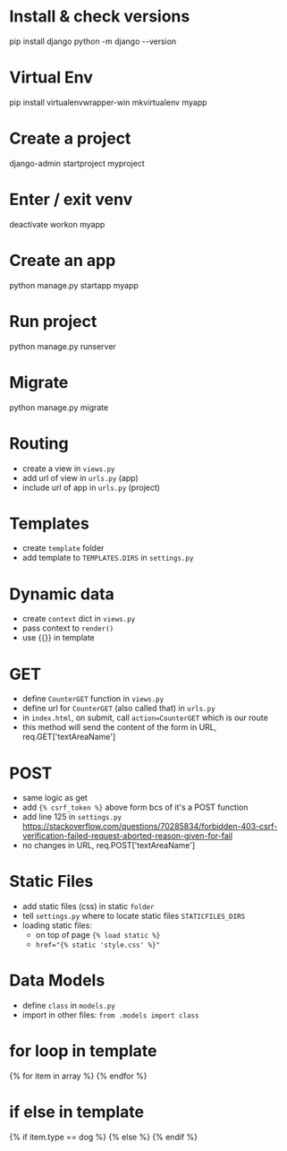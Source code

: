 # Install & check versions
pip install django
python -m django --version

# Virtual Env
pip install virtualenvwrapper-win
mkvirtualenv myapp

# Create a project
django-admin startproject myproject

# Enter / exit venv
deactivate
workon myapp

# Create an app
python manage.py startapp myapp

# Run project
python manage.py runserver

# Migrate
python manage.py migrate

# Routing
- create a view in `views.py`
- add url of view in `urls.py` (app)
- include url of app in `urls.py` (project)

# Templates
- create `template` folder
- add template to `TEMPLATES.DIRS` in `settings.py`

# Dynamic data
- create `context` dict in `views.py`
- pass context to `render()`
- use {{}} in template

# GET
- define `CounterGET` function in `views.py`
- define url for `CounterGET` (also called that) in `urls.py`
- in `index.html`, on submit, call `action=CounterGET` which is our route
- this method will send the content of the form in URL, req.GET['textAreaName']
# POST
- same logic as get
- add `{% csrf_token %}` above form bcs of it's a POST function
- add line 125 in `settings.py` https://stackoverflow.com/questions/70285834/forbidden-403-csrf-verification-failed-request-aborted-reason-given-for-fail
- no changes in URL, req.POST['textAreaName']

# Static Files
- add static files (css) in static `folder`
- tell `settings.py` where to locate static files `STATICFILES_DIRS`
- loading static files:
  - on top of page `{% load static %}`
  - `href="{% static 'style.css' %}"`

# Data Models
- define `class` in `models.py`
- import in other files: `from .models import class`

# for loop in template
{% for item in array %} <html> {% endfor %}

# if else in template
{% if item.type == dog %} <html> {% else %} <html> {% endif %}